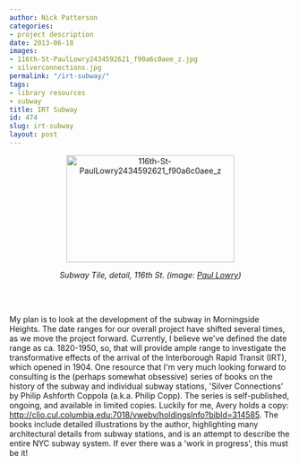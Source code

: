 ```yaml
---
author: Nick Patterson
categories:
- project description
date: 2013-06-18
images:
- 116th-St-PaulLowry2434592621_f90a6c0aee_z.jpg
- silverconnections.jpg
permalink: "/irt-subway/"
tags:
- library resources
- subway
title: IRT Subway
id: 474
slug: irt-subway
layout: post
---
```


<center><a href='{{ "/wp-content/uploads/2013/06/116th-St-PaulLowry2434592621_f90a6c0aee_z.jpg" | relative_url }}'>
  <img class='size-medium wp-image-503' alt='116th-St-PaulLowry2434592621_f90a6c0aee_z'
  src='{{ "/wp-content/uploads/2013/06/116th-St-PaulLowry2434592621_f90a6c0aee_z.jpg" | relative_url }}'
  width='300' height='191' />
</a>

<p style="width=300"> <em>Subway Tile, detail, 116th St. (image: <a href='http://www.flickr.com/photos/10039026@N03/2434592621/in/photolist-4H8VyR-daZGEY-4Hd8pf-9dXqBr-8svPsD-a1NsmB-a1NEQc-98HDYB-98HEMT-98LMEf-98LMVC-98HDHa-bjPPqh-bxJHA4-731cC8-7359iq-731bPt-bEy2eT-brD77J-9ZaFpf-9Z7Rda-9ZaHAU-bypmpE-bMj3ov-t1Es2-9dF9HG-8EYjrG-NGK1o-5subW8-8aJ9RU-bHgN8e-8vPFCC-8vLuGe-98JhNa-bJ8uPc-4zLTW9-NGKvA-NHdu6-NGHdb-NHahz-NGHDs-NGGmw-acGFUh-NH9v8-NH92K-NGHLd-NGJgN-9fwp5x-9fzwBC-9fwp2c-ccFUGS'>Paul Lowry</a>)</em></p></center>
<br/><br/>


<p>My plan is to look at the development of the subway in Morningside Heights. The
  date ranges for our overall project have shifted several times, as we move the project
  forward. Currently, I believe we've defined the date range as ca. 1820-1950, so,
  that will provide ample range to investigate the transformative effects of the arrival
  of the Interborough Rapid Transit (IRT), which opened in 1904. One resource that
  I'm very much looking forward to consulting is the (perhaps somewhat obsessive)
  series of books on the history of the subway and individual subway stations, 'Silver
  Connections' by Philip Ashforth Coppola (a.k.a. Philip Copp). The series is self-published,
  ongoing, and available in limited copies. Luckily for me, Avery holds a copy: <a
  id='persistentLink' href='http://clio.cul.columbia.edu:7018/vwebv/holdingsInfo?bibId=314585' >http://clio.cul.columbia.edu:7018/vwebv/holdingsInfo?bibId=314585</a>. The books include detailed illustrations by the author, highlighting many architectural details from subway stations, and is an attempt to describe the entire NYC subway system. If ever there was a 'work in progress', this must be it!</p>
